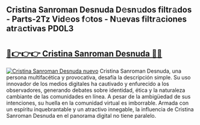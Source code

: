 ## Cristina Sanroman Desnuda D𝚎sn𝚞dos filtr𝚊dos - Parts-2Tz Vid𝚎os f𝚘tos - N𝚞evas filtr𝚊ciones atr𝚊ctivas PD0L3

# <h2><a href="http://mb54cb.tromn.icu/?c=Cristina+Sanroman+Desnuda">🔗👉👉👉 Cristina Sanroman Desnuda 🔗🔗</a></h2>

[![Cristina Sanroman Desnuda nuevo](https://i.imgur.com/pEAQMta.gif)](http://mb54cb.tromn.icu/?c=Cristina+Sanroman+Desnuda)
Cristina Sanroman Desnuda, una persona multifacética y provocativa, desafía la descripción simple. Su uso innovador de los medios digitales ha cautivado y enfurecido a los observadores, generando debates sobre identidad, ética y la naturaleza cambiante de las comunidades en línea. A pesar de la ambigüedad de sus intenciones, su huella en la comunidad virtual es imborrable. Armada con un espíritu inquebrantable y un atractivo innegable, la influencia de Cristina Sanroman Desnuda en el panorama digital no tiene paralelo.
